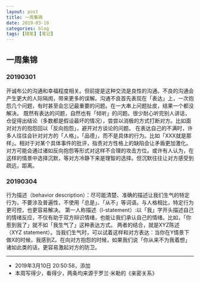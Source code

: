```yaml
---
layout: post
title: 一周集锦
date: 2019-03-10
categories: blog
tags: [随笔] [笔记]
---
```


## 一周集锦

### 20190301

开诚布公的沟通和幸福程度相关。但前提是这种交流是良性的沟通。不良的沟通会产生更大的人际隔阂，带来更多的误解。沟通不良首先表现在「表达」上，一次抱怨几个问题，有时甚至会忘记最重要的问题。在一大串上问题扯皮，结果一个都没解决。
既然有表达的问题，自然也有「倾听」的问题。很少耐心听完别人讲话，仓促得出结论（多数都是假设最坏的情况），尝尝以消极的方式打断对方。比如面对对方的抱怨回以「反向抱怨」，避开对方谈论的问题。
在表达自己的不满时，许多人往往会针对对方的「人格」，「品德」，而不是具体的行为。比如「XXX就是那样」。相对于对某个具体事件的批评，指责对方性格上的缺陷会让矛盾更加激化。对方可能会通过诸如反向抱怨等形式对这样不合理的攻击方位。或许有人认为，在这样的情景中选择沉默，等对方冷静下来是理智的选择。但沉默往往让对方感受到疏远，距离。

### 20190304

行为描述（behavior description）：尽可能清楚、准确的描述让我们生气的特定行为，不要涉及普遍性，不使用「总是」、「从不」等词语。与人格相比，特定行为更可控，也更容易解决。
第一人称描述（I-statement）:以「我」字开头描述自己的情绪反应，不仅有助于双方辩识情绪，也能让我们承认自己的情绪。比如，「你惹到我了」就不如「我生气了」这种表达方式。
两者的结合，就是XYZ陈述（XYZ statement）。当我们生气时，可以试着这样和对方表达：当你在Y情景下做X的时候，我感到Z。在向对方抱怨的时候，如果我们说「你从来不为我着想」诸如此类的话，更容易激起对方的防卫。



---

- 2019年3月10日 20:50:58，添加
- 本周写得少，看得少，两条均来源于罗兰·米勒的《亲密关系》